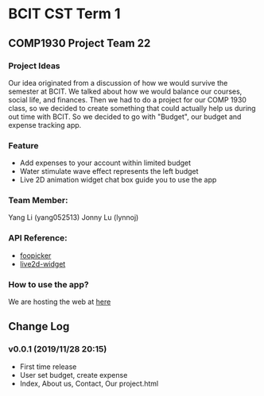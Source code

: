 # BCIT CST Term 1 
## COMP1930 Project Team 22

### Project Ideas

Our idea originated from a discussion of how we would survive the semester at BCIT. We talked about how we would balance our courses, social life, and finances. Then we had to do a project for our COMP 1930 class, so we decided to create something that could actually help us during out time with BCIT. So we decided to go with "Budget", our budget and expense tracking app.

### Feature

- Add expenses to your account within limited budget
- Water stimulate wave effect represents the left budget
- Live 2D animation widget chat box guide you to use the app

### Team Member: 

Yang Li (yang052513)
Jonny Lu (lynnoj)

### API Reference:

- [foopicker](github.com/yogasaikrishna/foopicker)
- [live2d-widget](github.com/stevenjoezhang/live2d-widget)

### How to use the app?
We are hosting the web at [here](https://comp1930-inclass.firebaseapp.com)

## Change Log
### v0.0.1 (2019/11/28 20:15)
- First time release
- User set budget, create expense
- Index, About us, Contact, Our project.html



